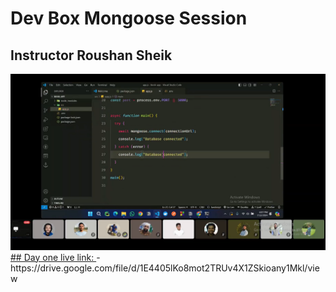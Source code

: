 # Dev Box Mongoose Session
## Instructor Roushan Sheik

 <img src="./day-1.png" />

<a href="https://drive.google.com/file/d/1E4405lKo8mot2TRUv4X1ZSkioany1Mkl/view" >
## Day one live link:
</a>
- https://drive.google.com/file/d/1E4405lKo8mot2TRUv4X1ZSkioany1Mkl/view
